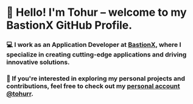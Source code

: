# 👋 Hello! I'm Tohur – welcome to my BastionX GitHub Profile.

### 💻 I work as an Application Developer at [BastionX](https://bastionx.io), where I specialize in creating cutting-edge applications and driving innovative solutions.
### 🌟 If you're interested in exploring my personal projects and contributions, feel free to check out my [personal account @tohurr](https://github.com/tohurr).

<!---
Tohur-BastionX/Tohur-BastionX is a ✨ special ✨ repository because its `README.md` (this file) appears on your GitHub profile.
You can click the Preview link to take a look at your changes.
--->
